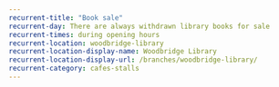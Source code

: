 ```yaml
---
recurrent-title: "Book sale"
recurrent-day: There are always withdrawn library books for sale
recurrent-times: during opening hours
recurrent-location: woodbridge-library
recurrent-location-display-name: Woodbridge Library
recurrent-location-display-url: /branches/woodbridge-library/
recurrent-category: cafes-stalls
---
```

